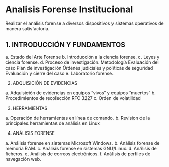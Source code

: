 # Analisis Forense Institucional

Realizar el análisis forense a diversos dispositivos y sistemas operativos de manera satisfactoria.

## 1. INTRODUCCIÓN Y FUNDAMENTOS

  a. Estado del Arte Forense
  b. Introducción a la ciencia forense.
  c. Leyes y ciencia forense.
  d. Proceso de investigación.
    Metodología
    Evaluación del caso
    Plan de investigación
    Órdenes judiciales y políticas de seguridad
    Evaluación y cierre del caso
 e. Laboratorio forense.

2. ADQUISICIÓN DE EVIDENCIAS

 a. Adquisición de evidencias en equipos “vivos” y equipos “muertos”
 b. Procedimientos de recolección RFC 3227
 c. Orden de volatilidad

3. HERRAMIENTAS

 a. Operación de herramientas en línea de comando.
 b. Revision de la principales herramientas de análisis en Linux


4. ANÁLISIS FORENSE

 a. Análisis forense en sistemas Microsoft Windows.
 b. Análisis forense de memoria RAM.
 c. Análisis forense en sistemas GNU/Linux.
 d. Análisis de ficheros.
 e. Análisis de correos electrónicos.
 f. Análisis de perfiles de navegación web.
